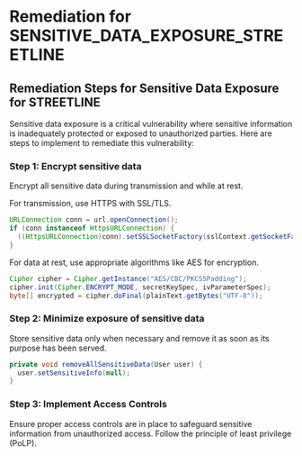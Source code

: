 # Remediation for SENSITIVE_DATA_EXPOSURE_STREETLINE

## Remediation Steps for Sensitive Data Exposure for STREETLINE

Sensitive data exposure is a critical vulnerability where sensitive information is inadequately protected or exposed to unauthorized parties. Here are steps to implement to remediate this vulnerability:

### Step 1: Encrypt sensitive data
Encrypt all sensitive data during transmission and while at rest. 

For transmission, use HTTPS with SSL/TLS.

```java
URLConnection conn = url.openConnection();
if (conn instanceof HttpsURLConnection) {
  ((HttpsURLConnection)conn).setSSLSocketFactory(sslContext.getSocketFactory());
}
```

For data at rest, use appropriate algorithms like AES for encryption.

```java
Cipher cipher = Cipher.getInstance("AES/CBC/PKCS5Padding");
cipher.init(Cipher.ENCRYPT_MODE, secretKeySpec, ivParameterSpec);
byte[] encrypted = cipher.doFinal(plainText.getBytes("UTF-8"));
```

### Step 2: Minimize exposure of sensitive data
Store sensitive data only when necessary and remove it as soon as its purpose has been served.

```java
private void removeAllSensitiveData(User user) {
  user.setSensitiveInfo(null);
}
```

### Step 3: Implement Access Controls
Ensure proper access controls are in place to safeguard sensitive information from unauthorized access. Follow the principle of least privilege (PoLP).